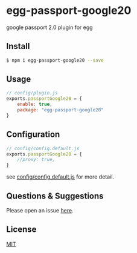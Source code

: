 # egg-passport-google20

google passport 2.0 plugin for egg

## Install

```bash
$ npm i egg-passport-google20 --save
```

## Usage

```js
// config/plugin.js
exports.passportGoogle20 = {
    enable: true,
    package: "egg-passport-google20"
}
```

## Configuration

```js
// config/config.default.js
exports.passportGoogle20 = {
    //proxy: true,
}
```

see [config/config.default.js](config/config.default.js) for more detail.

## Questions & Suggestions

Please open an issue [here](https://github.com/io84team/egg-passport-google20/issues).

## License

[MIT](LICENSE.txt)
